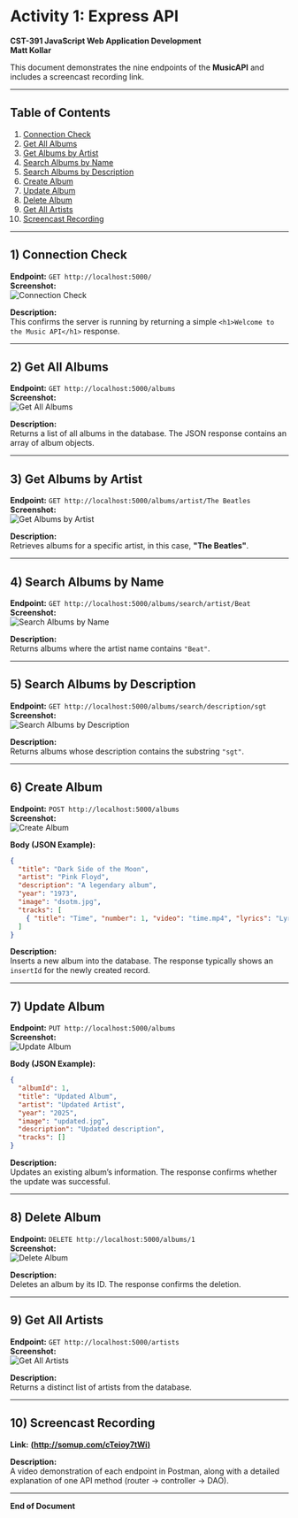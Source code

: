 # Activity 1: Express API  
**CST-391 JavaScript Web Application Development**  
**Matt Kollar**

This document demonstrates the nine endpoints of the **MusicAPI** and includes a screencast recording link.

---

## Table of Contents
1. [Connection Check](#connection-check)
2. [Get All Albums](#get-all-albums)
3. [Get Albums by Artist](#get-albums-by-artist)
4. [Search Albums by Name](#search-albums-by-name)
5. [Search Albums by Description](#search-albums-by-description)
6. [Create Album](#create-album)
7. [Update Album](#update-album)
8. [Delete Album](#delete-album)
9. [Get All Artists](#get-all-artists)
10. [Screencast Recording](#screencast-recording)

---

## 1) Connection Check
**Endpoint:** `GET http://localhost:5000/`  
**Screenshot:**  
![Connection Check](./screenshots/01-connection-check.png)

**Description:**  
This confirms the server is running by returning a simple `<h1>Welcome to the Music API</h1>` response.

---

## 2) Get All Albums
**Endpoint:** `GET http://localhost:5000/albums`  
**Screenshot:**  
![Get All Albums](./screenshots/02-get-albums.png)

**Description:**  
Returns a list of all albums in the database. The JSON response contains an array of album objects.

---

## 3) Get Albums by Artist
**Endpoint:** `GET http://localhost:5000/albums/artist/The Beatles`  
**Screenshot:**  
![Get Albums by Artist](./screenshots/03-get-albums-by-artist.png)

**Description:**  
Retrieves albums for a specific artist, in this case, **"The Beatles"**.

---

## 4) Search Albums by Name
**Endpoint:** `GET http://localhost:5000/albums/search/artist/Beat`  
**Screenshot:**  
![Search Albums by Name](./screenshots/04-search-albums-by-name.png)

**Description:**  
Returns albums where the artist name contains `"Beat"`.

---

## 5) Search Albums by Description
**Endpoint:** `GET http://localhost:5000/albums/search/description/sgt`  
**Screenshot:**  
![Search Albums by Description](./screenshots/05-search-albums-by-description.png)

**Description:**  
Returns albums whose description contains the substring `"sgt"`.

---

## 6) Create Album
**Endpoint:** `POST http://localhost:5000/albums`  
**Screenshot:**  
![Create Album](./screenshots/06-create-album.png)

**Body (JSON Example):**
```json
{
  "title": "Dark Side of the Moon",
  "artist": "Pink Floyd",
  "description": "A legendary album",
  "year": "1973",
  "image": "dsotm.jpg",
  "tracks": [
    { "title": "Time", "number": 1, "video": "time.mp4", "lyrics": "Lyrics here" }
  ]
}
```

**Description:**  
Inserts a new album into the database. The response typically shows an `insertId` for the newly created record.

---

## 7) Update Album
**Endpoint:** `PUT http://localhost:5000/albums`  
**Screenshot:**  
![Update Album](./screenshots/07-update-album.png)

**Body (JSON Example):**
```json
{
  "albumId": 1,
  "title": "Updated Album",
  "artist": "Updated Artist",
  "year": "2025",
  "image": "updated.jpg",
  "description": "Updated description",
  "tracks": []
}
```

**Description:**  
Updates an existing album’s information. The response confirms whether the update was successful.

---

## 8) Delete Album
**Endpoint:** `DELETE http://localhost:5000/albums/1`  
**Screenshot:**  
![Delete Album](./screenshots/08-delete-album.png)

**Description:**  
Deletes an album by its ID. The response confirms the deletion.

---

## 9) Get All Artists
**Endpoint:** `GET http://localhost:5000/artists`  
**Screenshot:**  
![Get All Artists](./screenshots/09-get-artists.png)

**Description:**  
Returns a distinct list of artists from the database.

---

## 10) Screencast Recording
**Link:** [**(http://somup.com/cTeioy7tWi)**](#)

**Description:**  
A video demonstration of each endpoint in Postman, along with a detailed explanation of one API method (router → controller → DAO).

---

**End of Document**
